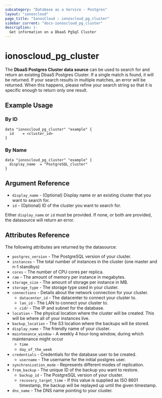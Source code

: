 ```yaml
---
subcategory: "Database as a Service - Postgres"
layout: "ionoscloud"
page_title: "IonosCloud : ionoscloud_pg_cluster"
sidebar_current: "docs-ionoscloud_pg_cluster"
description: |-
  Get information on a DbaaS PgSql Cluster
---
```


# ionoscloud\_pg_cluster

The **DbaaS Postgres Cluster data source** can be used to search for and return an existing DbaaS Postgres Cluster.
If a single match is found, it will be returned. If your search results in multiple matches, an error will be returned.
When this happens, please refine your search string so that it is specific enough to return only one result.

## Example Usage

### By ID 
```hcl
data "ionoscloud_pg_cluster" "example" {
  id	= <cluster_id>
}
```

### By Name

```hcl
data "ionoscloud_pg_cluster" "example" {
  display_name	= "PostgreSQL_cluster"
}
```

## Argument Reference

* `display_name` - (Optional) Display name or an existing cluster that you want to search for.
* `id` - (Optional) ID of the cluster you want to search for.

Either `display_name` or `id` must be provided. If none, or both are provided, the datasource will return an error.

## Attributes Reference

The following attributes are returned by the datasource:

* `postgres_version` - The PostgreSQL version of your cluster.
* `instances` - The total number of instances in the cluster (one master and n-1 standbys)
* `cores` - The number of CPU cores per replica.
* `ram` - The amount of memory per instance in megabytes. 
* `storage_size` - The amount of storage per instance in MB.
* `storage_type` - The storage type used in your cluster. 
* `connections` - Details about the network connection for your cluster.
  * `datacenter_id` - The datacenter to connect your cluster to.
  * `lan_id` - The LAN to connect your cluster to.
  * `cidr` - The IP and subnet for the database. 
* `location` - The physical location where the cluster will be created. This will be where all of your instances live. 
* `backup_location` - The S3 location where the backups will be stored. 
* `display_name` - The friendly name of your cluster.
* `maintenance_window` - A weekly 4 hour-long window, during which maintenance might occur
  * `time` 
  * `day_of_the_week` 
* `credentials` - Credentials for the database user to be created.
  * `username` - The username for the initial postgres user. 
* `synchronization_mode` - Represents different modes of replication. 
* `from_backup` - The unique ID of the backup you want to restore.
  * `backup_id` - The PostgreSQL version of your cluster.
  * `recovery_target_time` - If this value is supplied as ISO 8601 timestamp, the backup will be replayed up until the given timestamp.
* `dns_name` - The DNS name pointing to your cluster.
  